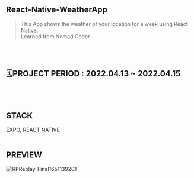 ## React-Native-WeatherApp
> This App shows the weather of your location for a week using React Native.<br>
> Learned from Nomad Coder

<br>
<br>

## 🗓PROJECT PERIOD : 2022.04.13 ~ 2022.04.15

<br>
<br>

## STACK
EXPO, REACT NATIVE
<br>
<br>

## PREVIEW
![RPReplay_Final1651139201](https://user-images.githubusercontent.com/63543733/165738781-d8a93c60-85fd-4f20-99b4-0f89a6658395.gif)

